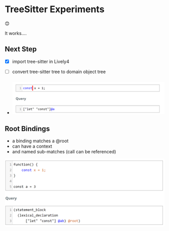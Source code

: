 # TreeSitter Experiments


&#128522;

<script>
import {Parser, JavaScript} from "src/client/tree-sitter.js"

var parser = new Parser()
parser.setLanguage(JavaScript);


const sourceCode = 'let x = 1; console.log(x);';
const tree = parser.parse(sourceCode);


"RootNode: " +  tree.rootNode.toString()




</script>

It works....

## Next Step


- [X] import tree-sitter in Lively4
- [ ] convert tree-sitter tree to domain object tree



###

- ![](match-let-const-query.png)


## Root Bindings

- a binding matches a @root
- can have a context
- and named sub-matches (call can be referenced)

![](root-binding-query-example.png)




